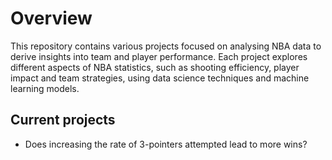 # Overview

This repository contains various projects focused on analysing NBA data to derive insights into team and player performance. Each project explores different aspects of NBA statistics, such as shooting efficiency, player impact and team strategies, using data science techniques and machine learning models.

## Current projects
- Does increasing the rate of 3-pointers attempted lead to more wins?
